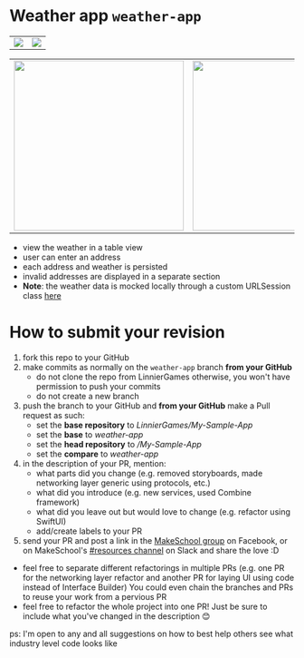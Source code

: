 # Weather app `weather-app`



<table>
  <tr>
    <td valign="top"><img src="https://github.com/SamuelFolledo/My-Simple-App/blob/weather-app/static/weatherAppDemo.gif?raw=true"></td>
    <td valign="top"><img src="https://github.com/SamuelFolledo/My-Simple-App/blob/weather-app/static/weatherApp.png?raw=true"></td>
  </tr>
 </table>
 
 <table>
   <tr>
     <td valign="top"><img src="https://github.com/SamuelFolledo/My-Simple-App/blob/weather-app/static/weatherAppDemo.gif?raw=true" width=300></td>
     <td valign="top"><img src="https://github.com/SamuelFolledo/My-Simple-App/blob/weather-app/static/weatherApp.png?raw=true" width=300></td>
   </tr>
  </table>

- view the weather in a table view
- user can enter an address
- each address and weather is persisted
- invalid addresses are displayed in a separate section
- **Note**: the weather data is mocked locally through a custom URLSession class [here](https://github.com/LinnierGames/My-Simple-App/blob/weather-app/My%20Simple%20App/URLSession%2BFake.swift)

# How to submit your revision

1. fork this repo to your GitHub
1. make commits as normally on the `weather-app` branch **from your GitHub** 
   - do not clone the repo from LinnierGames otherwise, you won't have permission to push your commits
   - do not create a new branch
1. push the branch to your GitHub and **from your GitHub** make a Pull request as such:
   - set the **base repository** to *LinnierGames/My-Sample-App*
   - set the **base** to *weather-app*
   - set the **head repository** to *<your GitHub username>/My-Sample-App*
   - set the **compare** to *weather-app*
1. in the description of your PR, mention:
   - what parts did you change (e.g. removed storyboards, made networking layer generic using protocols, etc.)
   - what did you introduce (e.g. new services, used Combine framework)
   - what did you leave out but would love to change (e.g. refactor using SwiftUI)
   - add/create labels to your PR
1. send your PR and post a link in the [MakeSchool group](https://www.facebook.com/groups/2046538988893010) on Facebook, or on MakeSchool's [#resources channel](https://app.slack.com/client/TBQLGLFL7/CR23T2BHV) on Slack and share the love :D

- feel free to separate different refactorings in multiple PRs (e.g. one PR for the networking layer refactor and another PR for laying UI using code instead of Interface Builder) You could even chain the branches and PRs to reuse your work from a pervious PR
- feel free to refactor the whole project into one PR! Just be sure to include what you've changed in the description 😊

ps: I'm open to any and all suggestions on how to best help others see what industry level code looks like
